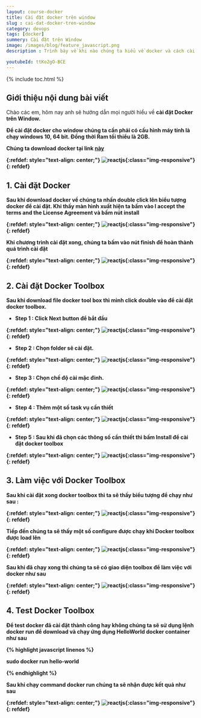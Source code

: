 ```yaml
---
layout: course-docker
title: Cài đặt docker trên window
slug : cai-dat-docker-tren-window
category: devops
tags: [docker]
summery: Cài đặt trên Window
image: /images/blog/feature_javascript.png
description : Trình bày về khi nào chúng ta hiểu về docker và cách cài đặt docker trên Window.

youtubeId: ttKo2gO-BCE
---
```


{% include toc.html %}

## **Giới thiệu nội dung bài viết**

Chào các em, hôm nay anh sẽ hướng dẫn mọi người hiểu về <b> cài đặt Docker <b> trên Window. 

Để cài đặt docker cho window chúng ta cần phải có cấu hình máy tính là chạy windows 10, 64 bit. Đồng thời Ram tối thiểu là 2GB.

Chúng ta download docker tại link [này](https://www.docker.com/products/docker-desktop)

{:refdef: style="text-align: center;"}
![reactjs ](/images/post/docker/docker_toolbox.jpeg){:class="img-responsive"}
{: refdef}

## **1. Cài đặt Docker**

Sau khi download docker về chúng ta nhấn double click lên biểu tượng docker để cài đặt. Khi thấy màn hình xuất hiện ta bấm vào I accept the terms and the License Agreement và bấm nút install

{:refdef: style="text-align: center;"}
![reactjs ](/images/post/docker/docker_setup.jpeg){:class="img-responsive"}
{: refdef}


Khi chương trình cài đặt xong, chúng ta bấm vào nút finish để hoàn thành quá trình cài đặt

{:refdef: style="text-align: center;"}
![reactjs ](/images/post/docker/finish.jpeg){:class="img-responsive"}
{: refdef}

## **2. Cài đặt Docker Toolbox**

Sau khi download file docker tool box thì mình click double vào để cài đặt docker toolbox.

- Step 1 : Click Next button để bắt đầu 

{:refdef: style="text-align: center;"}
![reactjs ](/images/post/docker/docker_toolbox_next.jpeg){:class="img-responsive"}
{: refdef}

- Step 2 : Chọn folder sẽ cài đặt.

{:refdef: style="text-align: center;"}
![reactjs ](/images/post/docker/destination_location.jpeg){:class="img-responsive"}
{: refdef}

- Step 3 : Chọn chế độ cài mặc đinh.

{:refdef: style="text-align: center;"}
![reactjs ](/images/post/docker/select_components.jpeg){:class="img-responsive"}
{: refdef}

- Step 4 : Thêm một số task vụ cần thiết 

{:refdef: style="text-align: center;"}
![reactjs ](/images/post/docker/additional_tasks.jpeg){:class="img-responsive"}
{: refdef}

- Step 5 : Sau khi đã chọn các thông số cần thiết thì bấm Install để cài đặt docker toolbox

{:refdef: style="text-align: center;"}
![reactjs ](/images/post/docker/install.jpeg){:class="img-responsive"}
{: refdef}


## **3. Làm việc với Docker Toolbox**

Sau khi cài đặt xong docker toolbox thì ta sẽ thấy biểu tượng để chạy như sau :

{:refdef: style="text-align: center;"}
![reactjs ](/images/post/docker/quickstart_terminal.jpeg){:class="img-responsive"}
{: refdef}

Tiếp đến chúng ta sẽ thấy một số configure được chạy khi Docker toolbox được load lên

{:refdef: style="text-align: center;"}
![reactjs ](/images/post/docker/docker_toolbox_launched.jpeg){:class="img-responsive"}
{: refdef}

Sau khi đã chạy xong thì chúng ta sẽ có giao diện toolbox để làm việc với docker như sau

{:refdef: style="text-align: center;"}
![reactjs ](/images/post/docker/interactive_shell.jpeg){:class="img-responsive"}
{: refdef}

## **4. Test Docker Toolbox**

Để test docker đã cài đặt thành công hay không chúng ta sẽ sử dụng lệnh docker run để download và chạy ứng dụng HelloWorld docker container như sau

{% highlight javascript  linenos %}

sudo docker run hello-world

{% endhighlight %}

Sau khi chạy command docker run chúng ta sẽ nhận được kết quả như sau

{:refdef: style="text-align: center;"}
![reactjs ](/images/post/docker/docker_container.jpeg){:class="img-responsive"}
{: refdef}













